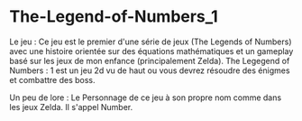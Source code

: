 # The-Legend-of-Numbers_1

Le jeu :
Ce jeu est le premier d'une série de jeux (The Legends of Numbers) avec une histoire orientée sur des équations mathématiques et un gameplay basé sur les jeux de mon enfance (principalement Zelda).
The Legegend of Numbers : 1 est un jeu 2d vu de haut ou vous devrez résoudre des énigmes et combattre des boss.


Un peu de lore :
Le Personnage de ce jeu à son propre nom comme dans les jeux Zelda. Il s'appel Number.
